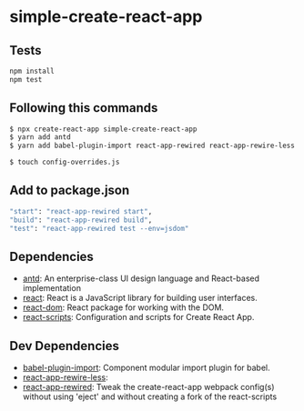 # simple-create-react-app




## Tests

```sh
npm install
npm test
```

## Following this commands
```sh
$ npx create-react-app simple-create-react-app
$ yarn add antd
$ yarn add babel-plugin-import react-app-rewired react-app-rewire-less  -D

$ touch config-overrides.js
```

## Add to package.json

```sh
"start": "react-app-rewired start",
"build": "react-app-rewired build",
"test": "react-app-rewired test --env=jsdom"
```


## Dependencies

- [antd](https://ghub.io/antd): An enterprise-class UI design language and React-based implementation
- [react](https://ghub.io/react): React is a JavaScript library for building user interfaces.
- [react-dom](https://ghub.io/react-dom): React package for working with the DOM.
- [react-scripts](https://ghub.io/react-scripts): Configuration and scripts for Create React App.

## Dev Dependencies

- [babel-plugin-import](https://ghub.io/babel-plugin-import): Component modular import plugin for babel.
- [react-app-rewire-less](https://ghub.io/react-app-rewire-less): 
- [react-app-rewired](https://ghub.io/react-app-rewired): Tweak the create-react-app webpack config(s) without using &#39;eject&#39; and without creating a fork of the react-scripts

